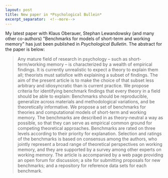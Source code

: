 ```yaml
---
layout: post
title: New paper in *Psychological Bullein*
excerpt_separator:  <!--more-->
---
```


My latest paper with Klaus Oberauer, Stephan Lewandowsky (and many other co-authors) "Benchmarks for models of short-term and working memory" has just been published in *Psychological Bulletin*. The abstract for the paper is below:

> Any mature field of research in psychology – such as short-term/working memory – is characterized by a wealth of empirical findings. It is currently unrealistic to expect a theory to explain them all; theorists must satisfice with explaining a subset of findings. The aim of the present article is to make the choice of that subset less arbitrary and idiosyncratic than is current practice. We propose criteria for identifying benchmark findings that every theory in a field should be able to explain: Benchmarks should be reproducible, generalize across materials and methodological variations, and be theoretically informative. We propose a set of benchmarks for theories and computational models of short-term and working memory. The benchmarks are described in as theory-neutral a way as possible, so that they can serve as empirical common ground for competing theoretical approaches. Benchmarks are rated on three levels according to their priority for explanation. Selection and ratings of the benchmarks is based on consensus among the authors, who jointly represent a broad range of theoretical perspectives on working memory, and they are supported by a survey among other experts on working memory. The article is accompanied by a web page providing an open forum for discussion; a site for submitting proposals for new benchmarks; and a repository for reference data sets for each benchmark.






